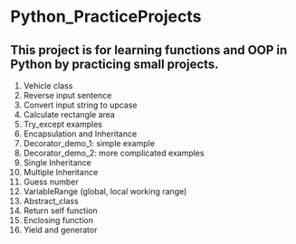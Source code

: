 # Python_PracticeProjects

## This project is for learning functions and OOP in Python by practicing small projects.

1. Vehicle class
2. Reverse input sentence
3. Convert input string to upcase
4. Calculate rectangle area
5. Try_except examples
6. Encapsulation and Inheritance 
7. Decorator_demo_1: simple example
8. Decorator_demo_2: more complicated examples
9. Single Inheritance
10. Multiple Inheritance
11. Guess number
12. VariableRange (global, local working range)
13. Abstract_class
14. Return self function
15. Enclosing function
16. Yield and generator
